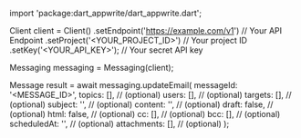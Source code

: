 import 'package:dart_appwrite/dart_appwrite.dart';

Client client = Client()
    .setEndpoint('https://example.com/v1') // Your API Endpoint
    .setProject('<YOUR_PROJECT_ID>') // Your project ID
    .setKey('<YOUR_API_KEY>'); // Your secret API key

Messaging messaging = Messaging(client);

Message result = await messaging.updateEmail(
    messageId: '<MESSAGE_ID>',
    topics: [], // (optional)
    users: [], // (optional)
    targets: [], // (optional)
    subject: '<SUBJECT>', // (optional)
    content: '<CONTENT>', // (optional)
    draft: false, // (optional)
    html: false, // (optional)
    cc: [], // (optional)
    bcc: [], // (optional)
    scheduledAt: '', // (optional)
    attachments: [], // (optional)
);
